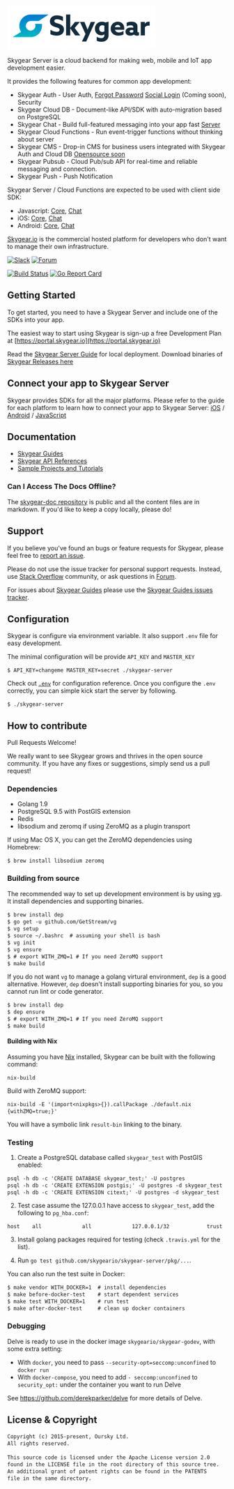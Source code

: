 ![Skygear Logo](.github/skygear-logo.png)

Skygear Server is a cloud backend for making web, mobile and IoT app development easier.

It provides the following features for common app development:
* Skygear Auth - User Auth, [Forgot Password](https://github.com/SkygearIO/forgot_password) [Social Login](https://github.com/SkygearIO/skygear-sso) (Coming soon), Security
* Skygear Cloud DB - Document-like API/SDK with auto-migration based on PostgreSQL
* Skygear Chat - Build full-featured messaging into your app fast
  [Server](https://github.com/SkygearIO/chat)
* Skygear Cloud Functions - Run event-trigger functions without thinking about
  server
* Skygear CMS - Drop-in CMS for business users integrated with Skygear Auth and
  Cloud DB [Opensource soon](https://github.com/oursky/skygear-cms)
* Skygear Pubsub - Cloud Pub/sub API for real-time and reliable messaging and
  connection.
* Skygear Push - Push Notification

Skygear Server / Cloud Functions are expected to be used with client side SDK:
* Javascript: [Core](https://github.com/skygearIO/skygear-sdk-js), [Chat](https://github.com/SkygearIO/chat-SDK-JS)
* iOS: [Core](https://github.com/skygearIO/skygear-sdk-ios), [Chat](https://github.com/SkygearIO/chat-SDK-iOS)
* Android: [Core](https://github.com/skygearIO/skygear-sdk-android), [Chat](https://github.com/SkygearIO/chat-SDK-Android)

[Skygear.io](https://skygear.io) is the commercial hosted platform for
developers who don't want to manage their own infrastructure.

[![Slack](https://img.shields.io/badge/join-Slack-green.svg)](https://slack.skygear.io/)
[![Forum](https://img.shields.io/badge/join-Forum-green.svg)](https://discuss.skygear.io)

[![Build Status](https://travis-ci.org/SkygearIO/skygear-server.svg?branch=master)](https://travis-ci.org/SkygearIO/skygear-server)
[![Go Report Card](https://goreportcard.com/badge/github.com/skygeario/skygear-server)](https://goreportcard.com/report/github.com/skygeario/skygear-server)

## Getting Started

To get started, you need to have a Skygear Server and include one of the SDKs into your app.

The easiest way to start using Skygear is sign-up a free Development Plan at [https://portal.skygear.io](https://portal.skygear.io)

Read the [Skygear Server Guide](https://docs.skygear.io/guides/advanced/server/)
for local deployment. Download binaries of [Skygear Releases here](https://github.com/SkygearIO/skygear-server/releases)

## Connect your app to Skygear Server
Skygear provides SDKs for all the major platforms. Please refer to the guide for each platform to learn how to connect your app to Skygear Server: [iOS](https://docs.skygear.io/guides/get-started/ios/) / [Android](https://docs.skygear.io/guides/get-started/android/) / [JavaScript](https://docs.skygear.io/guides/get-started/js/)

## Documentation
* [Skygear Guides](https://docs.skygear.io/guides/)
* [Skygear API References](https://docs.skygear.io/api-reference/)
* [Sample Projects and Tutorials](https://github.com/skygear-demo)

### Can I Access The Docs Offline?

The [skygear-doc repository](https://github.com/skygeario/skygear-doc) is public and all the content files are in markdown. If you'd like to keep a copy locally, please do!

## Support

If you believe you've found an bugs or feature requests for Skygear, please feel
free to [report an issue](https://github.com/SkygearIO/skygear-server/issues).

Please do not use the issue tracker for personal support requests. Instead, use
[Stack Overflow](http://stackoverflow.com/questions/tagged/skygear) community,
or ask questions in [Forum](https://discuss.skygear.io).

For issues about [Skygear Guides](https://docs.skygear.io) please use the
[Skygear Guides issues tracker](https://github.com/skygeario/guides/issues).

## Configuration

Skygear is configure via environment variable. It also support `.env` file for
easy development.

The minimal configuration will be provide `API_KEY` and `MASTER_KEY`

```shell
$ API_KEY=changeme MASTER_KEY=secret ./skygear-server
```

Check out [`.env`](https://github.com/SkygearIO/skygear-server/blob/master/.env.example)
for configuration reference. Once you configure the `.env`
correctly, you can simple kick start the server by following.

```shell
$ ./skygear-server
```

## How to contribute

Pull Requests Welcome!

We really want to see Skygear grows and thrives in the open source community.
If you have any fixes or suggestions, simply send us a pull request!

### Dependencies

* Golang 1.9
* PostgreSQL 9.5 with PostGIS extension
* Redis
* libsodium and zeromq if using ZeroMQ as a plugin transport

If using Mac OS X, you can get the ZeroMQ dependencies using Homebrew:

```shell
$ brew install libsodium zeromq
```

### Building from source

The recommended way to set up development environment is by using
[vg](https://github.com/GetStream/vg). It install dependencies and supporting
binaries.

```
$ brew install dep
$ go get -u github.com/GetStream/vg
$ vg setup
$ source ~/.bashrc  # assuming your shell is bash
$ vg init
$ vg ensure
$ # export WITH_ZMQ=1 # If you need ZeroMQ support
$ make build
```

If you do not want `vg` to manage a golang virtural environment, `dep` is
a good alternative. However, `dep` doesn't install supporting binaries for you,
so you cannot run lint or code generator.

```
$ brew install dep
$ dep ensure
$ # export WITH_ZMQ=1 # If you need ZeroMQ support
$ make build
```

#### Building with Nix

Assuming you have [Nix](https://nixos.org/nix/) installed,
Skygear can be built with the following command:

```shell
nix-build
```

Build with ZeroMQ support:

```shell
nix-build -E '(import<nixpkgs>{}).callPackage ./default.nix {withZMQ=true;}'
```

You will have a symbolic link `result-bin` linking to the binary.

### Testing

1. Create a PostgreSQL database called `skygear_test` with PostGIS enabled:

```shell
psql -h db -c 'CREATE DATABASE skygear_test;' -U postgres
psql -h db -c 'CREATE EXTENSION postgis;' -U postgres -d skygear_test
psql -h db -c 'CREATE EXTENSION citext;' -U postgres -d skygear_test
```

2. Test case assume the 127.0.0.1 have access to `skygear_test`, add the
following to `pg_hba.conf`:

```
host    all             all             127.0.0.1/32            trust
```

3. Install golang packages required for testing (check `.travis.yml` for the
   list).

4. Run `go test github.com/skygeario/skygear-server/pkg/...`.

You can also run the test suite in Docker:

```
$ make vendor WITH_DOCKER=1  # install dependencies
$ make before-docker-test    # start dependent services
$ make test WITH_DOCKER=1    # run test
$ make after-docker-test     # clean up docker containers
```

### Debugging

Delve is ready to use in the docker image `skygeario/skygear-godev`, with some extra setting:

- With `docker`, you need to pass `--security-opt=seccomp:unconfined` to `docker run`
- With `docker-compose`, you need to add `- seccomp:unconfined` to `security_opt:` under the container you want to run Delve

See https://github.com/derekparker/delve for more details of Delve.

## License & Copyright

```
Copyright (c) 2015-present, Oursky Ltd.
All rights reserved.

This source code is licensed under the Apache License version 2.0
found in the LICENSE file in the root directory of this source tree.
An additional grant of patent rights can be found in the PATENTS
file in the same directory.

```
